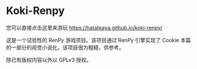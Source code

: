 # Koki-Renpy

您可以直接点击这里来游玩 <https://hatateaya.github.io/koki-renpy/>

这是一个试验性的 RenPy 游戏项目。该项目通过 RenPy 引擎实现了 Cookie 本篇的一部分的视觉小说化。该项目很为粗糙，供参考。

除已有版权内容以外以 GPLv3 授权。